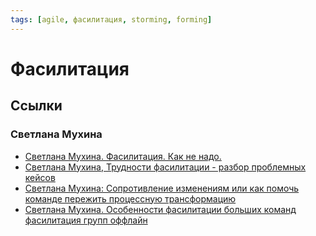 ```yaml
---
tags: [agile, фасилитация, storming, forming]
---
```

# Фасилитация

## Ссылки
### Светлана Мухина
* [Светлана Мухина. Фасилитация. Как не надо.](https://www.youtube.com/watch?v=fa6ICd9X4J8)
* [Светлана Мухина, Трудности фасилитации - разбор проблемных кейсов](https://www.youtube.com/watch?v=vJLIQ7Y2dOE)
* [Светлана Мухина: Сопротивление изменениям или как помочь команде пережить процессную трансформацию](https://www.youtube.com/watch?v=BaMZmgDt-zU)
* [Светлана Мухина. Особенности фасилитации больших команд фасилитация групп оффлайн](https://youtu.be/tM1qUbLBjDA)
 